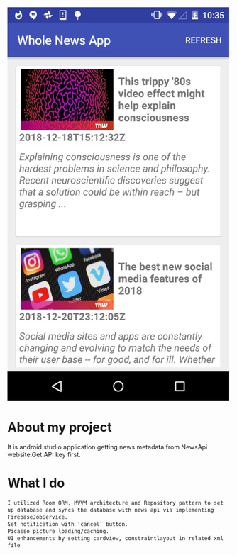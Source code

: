 <img src="1.png" width="500">

# About my project
It is android studio application getting news metadata from NewsApi website.Get API key first.

# What I do
	I utilized Room ORM, MVVM architecture and Repository pattern to set up database and syncs the database with news api via implementing FirebaseJobService.
	Set notification with 'cancel' button.
	Picasso picture loading/caching.
	UI enhancements by setting cardview, constraintlayout in related xml file

